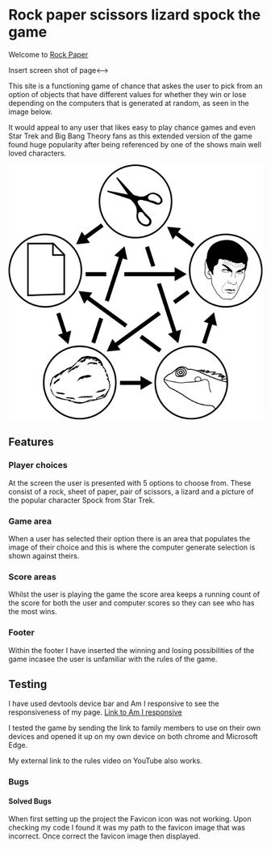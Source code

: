 # Rock paper scissors lizard spock the game

Welcome to [Rock Paper](https://stacd.github.io/rpsls-game/)

<!-->Insert screen shot of page<-->

This site is a functioning game of chance that askes the user to pick from an option of
objects that have different values for whether they win or lose depending on the computers
that is generated at random, as seen in the image below.

It would appeal to any user that likes easy to play chance games and even Star Trek and
Big Bang Theory fans as this extended version of the game found huge popularity after being
referenced by one of the shows main well loved characters.

![Reponsive Screenshot](assets/images/rpsls.png)

## Features

### Player choices

At the screen the user is presented with 5 options to choose from. These consist
of a rock, sheet of paper, pair of scissors, a lizard and a picture of the popular
character Spock from Star Trek.

### Game area

When a user has selected their option there is an area that populates the image of their choice
and this is where the computer generate selection is shown against theirs.

### Score areas

Whilst the user is playing the game the score area keeps a running count of the score for both
the user and computer scores so they can see who has the most wins.

### Footer

Within the footer I have inserted the winning and losing possibilities of the game incasee the user
is unfamiliar with the rules of the game.

## Testing

I have used devtools device bar and Am I responsive to see the responsiveness of my page.
[Link to Am I responsive]()

I tested the game by sending the link to family members to use on their own devices and opened it up
on my own device on both chrome and Microsoft Edge.

My external link to the rules video on YouTube also works.

### Bugs

#### Solved Bugs

When first setting up the project the Favicon icon was not working. Upon checking my code I found
it was my path to the favicon image that was incorrect. Once correct the favicon image then displayed.

<!--image of error inserted>
